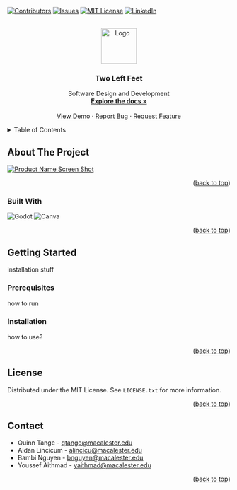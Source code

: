 <a name="readme-top"></a>

[![Contributors][contributors-shield]][contributors-url]
[![Issues][issues-shield]][issues-url]
[![MIT License][license-shield]][license-url]
[![LinkedIn][linkedin-shield]][linkedin-url]



<!-- PROJECT LOGO -->
<br />
<div align="center">
  <a href="https://github.com/aidan-lincicum/TwoLeftFeet">
    <img src="images/logo.png" alt="Logo" width="80" height="80">
  </a>

<h3 align="center">Two Left Feet</h3>

  <p align="center">
    Software Design and Development
    <br />
    <a href="https://github.com/aidan-lincicum/TwoLeftFeet"><strong>Explore the docs »</strong></a>
    <br />
    <br />
    <a href="https://github.com/github_username/repo_name">View Demo</a>
    ·
    <a href="https://github.com/aidan-lincicum/TwoLeftFeet/issues/new?labels=bug&template=bug-report---.md">Report Bug</a>
    ·
    <a href="https://github.com/aidan-lincicum/TwoLeftFeet/issues/new?labels=enhancement&template=feature-request---.md">Request Feature</a>
  </p>
</div>



<!-- TABLE OF CONTENTS -->
<details>
  <summary>Table of Contents</summary>
  <ol>
    <li>
      <a href="#about-the-project">About The Project</a>
      <ul>
        <li><a href="#built-with">Built With</a></li>
      </ul>
    </li>
    <li>
      <a href="#getting-started">Getting Started</a>
      <ul>
        <li><a href="#prerequisites">Prerequisites</a></li>
        <li><a href="#installation">Installation</a></li>
      </ul>
    </li>
    <li><a href="#license">License</a></li>
    <li><a href="#contact">Contact</a></li>
    <li><a href="#acknowledgments">Acknowledgments</a></li>
  </ol>
</details>



<!-- ABOUT THE PROJECT -->
## About The Project

[![Product Name Screen Shot][product-screenshot]](https://example.com)

<p align="right">(<a href="#readme-top">back to top</a>)</p>



### Built With

![Godot](https://img.shields.io/badge/Godot-478CBF?style=for-the-badge&logo=GodotEngine&logoColor=white)
![Canva](https://img.shields.io/badge/Canva-%2300C4CC.svg?&style=for-the-badge&logo=Canva&logoColor=white)

<p align="right">(<a href="#readme-top">back to top</a>)</p>



<!-- GETTING STARTED -->
## Getting Started

installation stuff

### Prerequisites

how to run

### Installation

how to use?

<p align="right">(<a href="#readme-top">back to top</a>)</p>

<!-- LICENSE -->
## License

Distributed under the MIT License. See `LICENSE.txt` for more information.

<p align="right">(<a href="#readme-top">back to top</a>)</p>



<!-- CONTACT -->
## Contact

* Quinn Tange - qtange@macalester.edu
* Aidan Lincicum - alincicu@macalester.edu
* Bambi Nguyen - bnguyen@macalester.edu 
* Youssef Aithmad - yaithmad@macalester.edu

<p align="right">(<a href="#readme-top">back to top</a>)</p>


<!-- MARKDOWN LINKS & IMAGES -->
<!-- https://www.markdownguide.org/basic-syntax/#reference-style-links -->
[contributors-shield]: https://img.shields.io/github/contributors/github_username/repo_name.svg?style=for-the-badge
[contributors-url]: https://github.com/aidan-lincicum/TwoLeftFeet/graphs/contributors
[issues-shield]: https://img.shields.io/github/issues/github_username/repo_name.svg?style=for-the-badge
[issues-url]: https://github.com/aidan-lincicum/TwoLeftFeet/issues
[license-shield]: https://img.shields.io/github/license/aidan-lincicum/TwoLeftFeet.svg?style=for-the-badge
[license-url]: https://github.com/aidan-lincicum/TwoLeftFeet/blob/master/LICENSE.txt
[linkedin-shield]: https://img.shields.io/badge/-LinkedIn-black.svg?style=for-the-badge&logo=linkedin&colorB=555
[linkedin-url]: https://linkedin.com/in/linkedin_username
<!-- PUT IN YOUR LINKEDIN URL ABOVE-->
[product-screenshot]: images/screenshot.png
